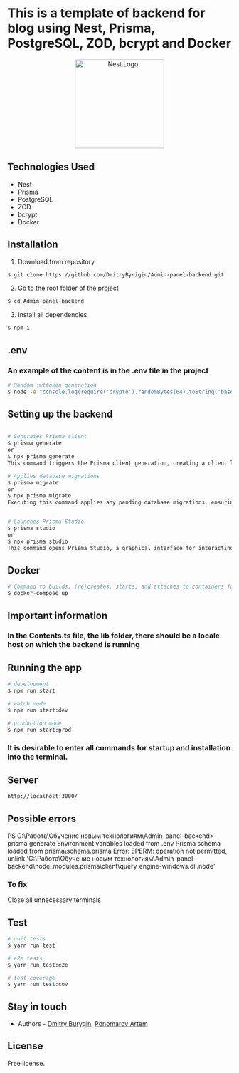 # This is a template of backend for blog using Nest, Prisma, PostgreSQL, ZOD, bcrypt and Docker

<p align="center">
  <a href="http://nestjs.com/" target="blank"><img src="https://nestjs.com/img/logo-small.svg" width="200" alt="Nest Logo" /></a>
</p>

[circleci-image]: https://img.shields.io/circleci/build/github/nestjs/nest/master?token=abc123def456
[circleci-url]: https://circleci.com/gh/nestjs/nest

## Technologies Used

- Nest
- Prisma
- PostgreSQL
- ZOD
- bcrypt
- Docker


## Installation
1. Download from repository
```bash
$ git clone https://github.com/DmitryByrigin/Admin-panel-backend.git
```

2. Go to the root folder of the project
```bash
$ cd Admin-panel-backend
```

3. Install all dependencies
```bash
$ npm i
```

## .env

### An example of the content is in the .env file in the project

```bash
# Random jwttoken generation
$ node -e "console.log(require('crypto').randomBytes(64).toString('base64'))"
```

## Setting up the backend

```bash

# Generates Prisma client
$ prisma generate
or
$ npx prisma generate
This command triggers the Prisma client generation, creating a client library tailored to your data model. The generated client facilitates communication with the database and ensures type-safe database queries and mutations.

# Applies database migrations
$ prisma migrate
or
$ npx prisma migrate
Executing this command applies any pending database migrations, ensuring that your database schema aligns with the latest changes in your Prisma schema file. Migrations are essential for keeping the database structure up-to-date as your application evolves.


# Launches Prisma Studio
$ prisma studio
or
$ npx prisma studio
This command opens Prisma Studio, a graphical interface for interacting with your database. Prisma Studio allows you to explore and manipulate your data visually, making it a powerful tool for database management during development.


```

## Docker
```bash
# Command to builds, (re)creates, starts, and attaches to containers for a service.
$ docker-compose up
```

## Important information

### In the Contents.ts file, the lib folder, there should be a locale host on which the backend is running

## Running the app

```bash
# development
$ npm run start

# watch mode
$ npm run start:dev

# production mode
$ npm run start:prod
```

### It is desirable to enter all commands for startup and installation into the terminal.



## Server

```bash
http://localhost:3000/
```


## Possible errors

PS C:\Работа\Обучение новым технологиям\Admin-panel-backend> prisma generate
Environment variables loaded from .env
Prisma schema loaded from prisma\schema.prisma
Error: 
EPERM: operation not permitted, unlink 'C:\Работа\Обучение новым технологиям\Admin-panel-backend\node_modules\.prisma\client\query_engine-windows.dll.node'

### To fix
Close all unnecessary terminals


## Test

```bash
# unit tests
$ yarn run test

# e2e tests
$ yarn run test:e2e

# test coverage
$ yarn run test:cov
```


## Stay in touch

- Authors - [Dmitry Burygin](https://github.com/DmitryByrigin?tab=overview&from=2023-12-01&to=2023-12-31),
[Ponomarov Artem](https://github.com/Aspergillusplay)


## License

Free license.

